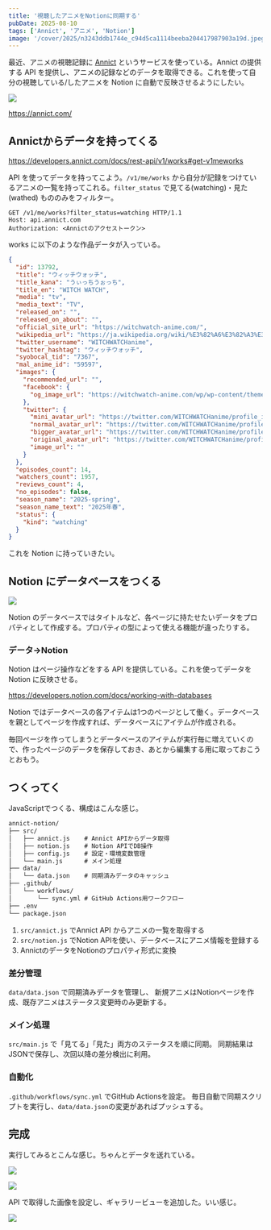 ```yaml
---
title: '視聴したアニメをNotionに同期する'
pubDate: 2025-08-10
tags: ['Annict', 'アニメ', 'Notion']
image: '/cover/2025/n3243ddb1744e_c94d5ca1114beeba204417987903a19d.jpeg'
---
```


最近、アニメの視聴記録に [Annict](https://annict.com/) というサービスを使っている。Annict の提供する API を提供し、アニメの記録などのデータを取得できる。これを使って自分の視聴している/したアニメを Notion に自動で反映させるようにしたい。

![](@/assets/2025/08/n3243ddb1744e_1751626585-JF5oVjbfwHBKiNkMEuOI46r9.png)

https://annict.com/

## Annictからデータを持ってくる

https://developers.annict.com/docs/rest-api/v1/works#get-v1meworks

API を使ってデータを持ってこよう。`/v1/me/works` から自分が記録をつけているアニメの一覧を持ってこれる。`filter_status` で見てる(watching)・見た(wathed) もののみをフィルター。

```http
GET /v1/me/works?filter_status=watching HTTP/1.1
Host: api.annict.com
Authorization: <Annictのアクセストークン>
```

works に以下のような作品データが入っている。

```json
{
  "id": 13792,
  "title": "ウィッチウォッチ",
  "title_kana": "うぃっちうぉっち",
  "title_en": "WITCH WATCH",
  "media": "tv",
  "media_text": "TV",
  "released_on": "",
  "released_on_about": "",
  "official_site_url": "https://witchwatch-anime.com/",
  "wikipedia_url": "https://ja.wikipedia.org/wiki/%E3%82%A6%E3%82%A3%E3%83%83%E3%83%81%E3%82%A6%E3%82%A9%E3%83%83%E3%83%81",
  "twitter_username": "WITCHWATCHanime",
  "twitter_hashtag": "ウィッチウォッチ",
  "syobocal_tid": "7367",
  "mal_anime_id": "59597",
  "images": {
    "recommended_url": "",
    "facebook": {
      "og_image_url": "https://witchwatch-anime.com/wp/wp-content/themes/witchwatch-main/ogp3.png"
    },
    "twitter": {
      "mini_avatar_url": "https://twitter.com/WITCHWATCHanime/profile_image?size=mini",
      "normal_avatar_url": "https://twitter.com/WITCHWATCHanime/profile_image?size=normal",
      "bigger_avatar_url": "https://twitter.com/WITCHWATCHanime/profile_image?size=bigger",
      "original_avatar_url": "https://twitter.com/WITCHWATCHanime/profile_image?size=original",
      "image_url": ""
    }
  },
  "episodes_count": 14,
  "watchers_count": 1957,
  "reviews_count": 4,
  "no_episodes": false,
  "season_name": "2025-spring",
  "season_name_text": "2025年春",
  "status": {
    "kind": "watching"
  }
}
```

これを Notion に持っていきたい。

## Notion にデータベースをつくる

![](@/assets/2025/08/n3243ddb1744e_1751635877-40z13mEa6DfCUjXZw7qTyeoI.png)

Notion のデータベースではタイトルなど、各ページに持たせたいデータをプロパティとして作成する。プロパティの型によって使える機能が違ったりする。

### データ→Notion

Notion はページ操作などをする API を提供している。これを使ってデータを Notion に反映させる。

https://developers.notion.com/docs/working-with-databases

Notion ではデータベースの各アイテムは1つのページとして働く。データベースを親としてページを作成すれば、データベースにアイテムが作成される。

毎回ページを作ってしまうとデータベースのアイテムが実行毎に増えていくので、作ったページのデータを保存しておき、あとから編集する用に取っておこうとおもう。

## つくってく

JavaScriptでつくる、構成はこんな感じ。

```txt
annict-notion/
├── src/
│   ├── annict.js    # Annict APIからデータ取得
│   ├── notion.js    # Notion APIでDB操作
│   ├── config.js    # 設定・環境変数管理
│   └── main.js      # メイン処理
├── data/
│   └── data.json    # 同期済みデータのキャッシュ
├── .github/
│   └── workflows/
│       └── sync.yml # GitHub Actions用ワークフロー
├── .env
└── package.json
```

1. `src/annict.js` でAnnict API からアニメの一覧を取得する
2. `src/notion.js` でNotion APIを使い、データベースにアニメ情報を登録する
3. AnnictのデータをNotionのプロパティ形式に変換

### 差分管理

`data/data.json` で同期済みデータを管理し、
新規アニメはNotionページを作成、既存アニメはステータス変更時のみ更新する。

### メイン処理

`src/main.js` で「見てる」「見た」両方のステータスを順に同期。
同期結果はJSONで保存し、次回以降の差分検出に利用。

### 自動化

`.github/workflows/sync.yml` でGitHub Actionsを設定。
毎日自動で同期スクリプトを実行し、`data/data.json`の変更があればプッシュする。

## 完成

実行してみるとこんな感じ。ちゃんとデータを送れている。

![](@/assets/2025/08/n3243ddb1744e_1751632521-s2OmuWbCTUAGQJaXFZEn1SHP.png)

![](@/assets/2025/08/n3243ddb1744e_1751678963-mYpMlTjShqIb4oUxk2tQisz5.png)

API で取得した画像を設定し、ギャラリービューを追加した。いい感じ。

![](@/assets/2025/08/n3243ddb1744e_1751678987-76sJbdgUfemVNPlkIAK3aOnW.png)
